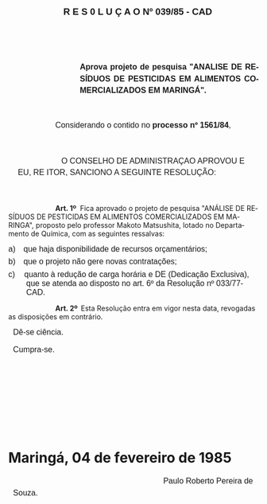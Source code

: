 <body lang=PT-BR style='tab-interval:35.4pt'>

<div class=Section1>

<p class=MsoNormal align=center style='margin-left:12.6pt;text-align:center;
mso-line-height-alt:12.6pt;tab-stops:178.2pt'><b><span style='font-size:14.0pt;
mso-bidi-font-size:10.0pt;font-family:Arial'>R E S 0 L U Ç A O Nº 039/85 - CAD<o:p></o:p></span></b></p>

<p class=MsoNormal style='line-height:17.4pt'><span style='font-size:12.0pt;
mso-bidi-font-size:10.0pt;font-family:Arial'><![if !supportEmptyParas]>&nbsp;<![endif]><o:p></o:p></span></p>

<p class=MsoNormal style='line-height:17.4pt'><span style='font-size:12.0pt;
mso-bidi-font-size:10.0pt;font-family:Arial'><![if !supportEmptyParas]>&nbsp;<![endif]><o:p></o:p></span></p>

<p class=MsoNormal style='margin-top:0cm;margin-right:0cm;margin-bottom:37.8pt;
margin-left:108.0pt;text-align:justify;line-height:17.4pt'><b><span
style='font-size:12.0pt;mso-bidi-font-size:10.0pt;font-family:Arial'>Aprova
projeto de pesquisa &quot;ANALISE DE RE­SÍDUOS DE PESTICIDAS EM ALIMENTOS
COMERCIALIZADOS EM MARINGÁ&quot;.<o:p></o:p></span></b></p>

<p class=MsoNormal style='margin-left:35.4pt;text-indent:35.4pt'><span
style='font-size:12.0pt;mso-bidi-font-size:10.0pt;font-family:Arial'>Considerando
o contido no <b>processo nº 1561/84</b>,<o:p></o:p></span></p>

<p class=MsoNormal style='line-height:18.0pt'><span style='font-size:12.0pt;
mso-bidi-font-size:10.0pt;font-family:Arial'><![if !supportEmptyParas]>&nbsp;<![endif]><o:p></o:p></span></p>

<p class=MsoNormal style='margin-left:14.4pt;text-indent:-14.4pt;line-height:
16.8pt'><span style='font-size:12.0pt;mso-bidi-font-size:10.0pt;font-family:
Arial'><span style="mso-spacerun: yes"> </span><span style='mso-tab-count:3'>                       </span>O
CONSELHO DE ADMINISTRAÇAO APROVOU E EU, RE ITOR, SANCIONO A SEGUINTE RESOLUÇÃO:<o:p></o:p></span></p>

<p class=MsoNormal style='line-height:18.0pt'><span style='font-size:12.0pt;
mso-bidi-font-size:10.0pt;font-family:Arial'><![if !supportEmptyParas]>&nbsp;<![endif]><o:p></o:p></span></p>

<p class=MsoBodyTextIndent style='margin-left:0cm;text-indent:70.9pt'><b>Art.
1º</b><span style="mso-spacerun: yes">  </span>Fica aprovado o projeto de
pesquisa &quot;ANÁLISE DE RESÍDUOS DE PESTICIDAS EM ALIMENTOS COMERCIALIZADOS
EM MARINGA&quot;, proposto pelo professor Makoto Matsushita, lotado no
Departamento de Química, com as seguintes ressalvas:</p>

<p class=MsoNormal style='margin-top:5.4pt;margin-right:0cm;margin-bottom:0cm;
margin-left:27.0pt;margin-bottom:.0001pt;text-indent:-27.0pt;mso-list:l0 level1 lfo1;
tab-stops:list 21.3pt'><![if !supportLists]><span style='font-size:12.0pt;
mso-bidi-font-size:10.0pt;font-family:Arial'>a)<span style='font:7.0pt "Times New Roman"'>&nbsp;&nbsp;&nbsp;&nbsp;&nbsp;&nbsp;
</span></span><![endif]><span style='font-size:12.0pt;mso-bidi-font-size:10.0pt;
font-family:Arial'>que haja disponibilidade de recursos orçamentários;<o:p></o:p></span></p>

<p class=MsoNormal style='margin-top:5.4pt;margin-right:0cm;margin-bottom:0cm;
margin-left:27.0pt;margin-bottom:.0001pt;text-indent:-27.0pt;mso-list:l0 level1 lfo1;
tab-stops:list 21.3pt'><![if !supportLists]><span style='font-size:12.0pt;
mso-bidi-font-size:10.0pt;font-family:Arial'>b)<span style='font:7.0pt "Times New Roman"'>&nbsp;&nbsp;&nbsp;&nbsp;&nbsp;&nbsp;
</span></span><![endif]><span style='font-size:12.0pt;mso-bidi-font-size:10.0pt;
font-family:Arial'>que o projeto não gere novas contratações;<o:p></o:p></span></p>

<p class=MsoNormal style='margin-top:5.4pt;margin-right:0cm;margin-bottom:0cm;
margin-left:27.0pt;margin-bottom:.0001pt;text-indent:-27.0pt;mso-list:l0 level1 lfo1;
tab-stops:list 21.3pt'><![if !supportLists]><span style='font-size:12.0pt;
mso-bidi-font-size:10.0pt;font-family:Arial'>c)<span style='font:7.0pt "Times New Roman"'>&nbsp;&nbsp;&nbsp;&nbsp;&nbsp;&nbsp;&nbsp;
</span></span><![endif]><span style='font-size:12.0pt;mso-bidi-font-size:10.0pt;
font-family:Arial'>quanto à redução de carga horária e DE (Dedicação
Exclusiva), que se atenda ao disposto no art. 6º da Resolução nº 033/77-CAD.<o:p></o:p></span></p>

<p class=MsoBodyTextIndent2 style='margin-left:0cm;text-indent:70.9pt'><b>Art.
2º<span style="mso-spacerun: yes">  </span></b>Esta Resolução entra em vigor
nesta data, revogadas as disposições em contrário.</p>

<p class=MsoNormal style='margin-right:273.6pt;mso-margin-top-alt:auto;
mso-margin-bottom-alt:auto;margin-left:7.1pt'><span style='font-size:12.0pt;
mso-bidi-font-size:10.0pt;font-family:Arial'>Dê-se ciência.<o:p></o:p></span></p>

<p class=MsoNormal style='margin-right:273.6pt;mso-margin-top-alt:auto;
mso-margin-bottom-alt:auto;margin-left:7.2pt;line-height:18.0pt'><span
style='font-size:12.0pt;mso-bidi-font-size:10.0pt;font-family:Arial'>Cumpra-se.<o:p></o:p></span></p>

<p class=MsoNormal style='margin-top:0cm;margin-right:273.6pt;margin-bottom:
10.8pt;margin-left:7.2pt;line-height:18.0pt'><span style='font-size:12.0pt;
mso-bidi-font-size:10.0pt;font-family:Arial'><![if !supportEmptyParas]>&nbsp;<![endif]><o:p></o:p></span></p>

<p class=MsoNormal style='margin-top:0cm;margin-right:273.6pt;margin-bottom:
10.8pt;margin-left:7.2pt;line-height:18.0pt'><span style='font-size:12.0pt;
mso-bidi-font-size:10.0pt;font-family:Arial'><![if !supportEmptyParas]>&nbsp;<![endif]><o:p></o:p></span></p>

<p class=MsoNormal style='margin-top:0cm;margin-right:273.6pt;margin-bottom:
10.8pt;margin-left:7.2pt;line-height:18.0pt'><span style='font-size:12.0pt;
mso-bidi-font-size:10.0pt;font-family:Arial'><![if !supportEmptyParas]>&nbsp;<![endif]><o:p></o:p></span></p>

<h1><span style='mso-tab-count:6'>                                                                    </span>Maringá,
04 de fevereiro de 1985</h1>

<p class=MsoNormal style='margin-top:0cm;margin-right:-4.65pt;margin-bottom:
10.8pt;margin-left:7.2pt;line-height:18.0pt'><span style='font-size:12.0pt;
mso-bidi-font-size:10.0pt;font-family:Arial'><span style='mso-tab-count:6'>                                                                    </span>Paulo
Roberto Pereira de Souza.<o:p></o:p></span></p>

<p class=MsoNormal><span style='font-size:12.0pt;mso-bidi-font-size:10.0pt;
font-family:Arial'><![if !supportEmptyParas]>&nbsp;<![endif]><o:p></o:p></span></p>

</div>

</body>
